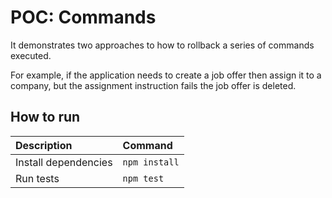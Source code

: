 # POC: Commands

It demonstrates two approaches to how to rollback a series of commands executed.

For example, if the application needs to create a job offer then assign it to a company, but the assignment instruction fails the job offer is deleted.

## How to run

| Description | Command |
| :--- | :--- |
| Install dependencies | `npm install` |
| Run tests | `npm test` |
